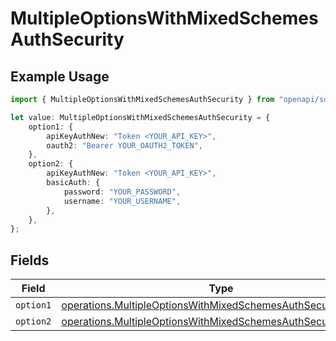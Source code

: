 # MultipleOptionsWithMixedSchemesAuthSecurity

## Example Usage

```typescript
import { MultipleOptionsWithMixedSchemesAuthSecurity } from "openapi/sdk/models/operations";

let value: MultipleOptionsWithMixedSchemesAuthSecurity = {
    option1: {
        apiKeyAuthNew: "Token <YOUR_API_KEY>",
        oauth2: "Bearer YOUR_OAUTH2_TOKEN",
    },
    option2: {
        apiKeyAuthNew: "Token <YOUR_API_KEY>",
        basicAuth: {
            password: "YOUR_PASSWORD",
            username: "YOUR_USERNAME",
        },
    },
};
```

## Fields

| Field                                                                                                                                                 | Type                                                                                                                                                  | Required                                                                                                                                              | Description                                                                                                                                           |
| ----------------------------------------------------------------------------------------------------------------------------------------------------- | ----------------------------------------------------------------------------------------------------------------------------------------------------- | ----------------------------------------------------------------------------------------------------------------------------------------------------- | ----------------------------------------------------------------------------------------------------------------------------------------------------- |
| `option1`                                                                                                                                             | [operations.MultipleOptionsWithMixedSchemesAuthSecurityOption1](../../../sdk/models/operations/multipleoptionswithmixedschemesauthsecurityoption1.md) | :heavy_minus_sign:                                                                                                                                    | N/A                                                                                                                                                   |
| `option2`                                                                                                                                             | [operations.MultipleOptionsWithMixedSchemesAuthSecurityOption2](../../../sdk/models/operations/multipleoptionswithmixedschemesauthsecurityoption2.md) | :heavy_minus_sign:                                                                                                                                    | N/A                                                                                                                                                   |